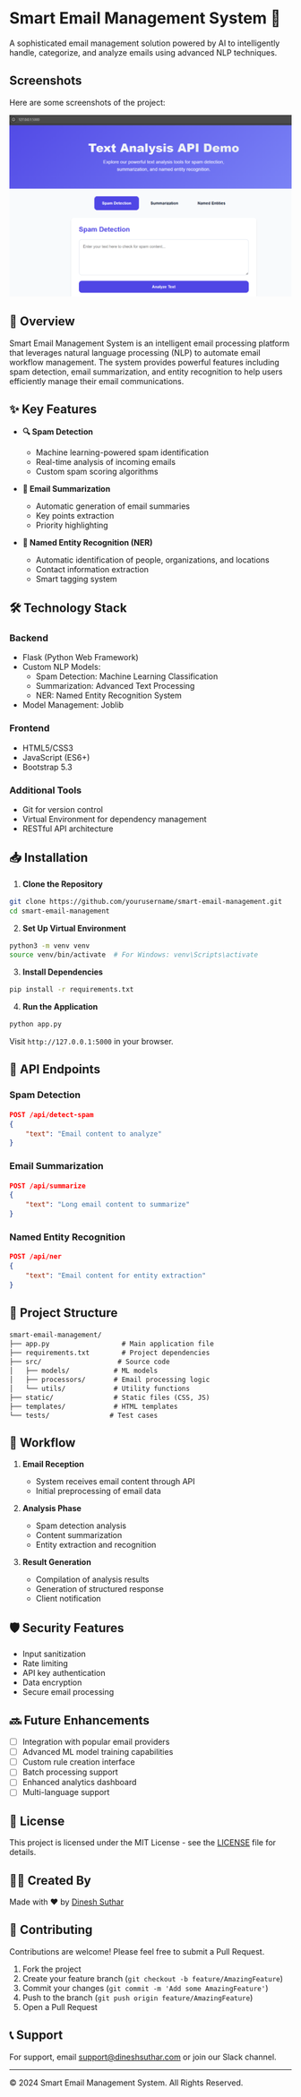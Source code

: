 # Smart Email Management System 📧

A sophisticated email management solution powered by AI to intelligently handle, categorize, and analyze emails using advanced NLP techniques.

## Screenshots

Here are some screenshots of the project:

![Screenshot of the app](./screenshot/smart-email-mgmt-system.png)


## 🌟 Overview

Smart Email Management System is an intelligent email processing platform that leverages natural language processing (NLP) to automate email workflow management. The system provides powerful features including spam detection, email summarization, and entity recognition to help users efficiently manage their email communications.

## ✨ Key Features

- **🔍 Spam Detection**
  - Machine learning-powered spam identification
  - Real-time analysis of incoming emails
  - Custom spam scoring algorithms
  
- **📝 Email Summarization**
  - Automatic generation of email summaries
  - Key points extraction
  - Priority highlighting
  
- **🎯 Named Entity Recognition (NER)**
  - Automatic identification of people, organizations, and locations
  - Contact information extraction
  - Smart tagging system

## 🛠️ Technology Stack

### Backend
- Flask (Python Web Framework)
- Custom NLP Models:
  - Spam Detection: Machine Learning Classification
  - Summarization: Advanced Text Processing
  - NER: Named Entity Recognition System
- Model Management: Joblib

### Frontend
- HTML5/CSS3
- JavaScript (ES6+)
- Bootstrap 5.3

### Additional Tools
- Git for version control
- Virtual Environment for dependency management
- RESTful API architecture

## 📥 Installation

1. **Clone the Repository**
```bash
git clone https://github.com/yourusername/smart-email-management.git
cd smart-email-management
```

2. **Set Up Virtual Environment**
```bash
python3 -m venv venv
source venv/bin/activate  # For Windows: venv\Scripts\activate
```

3. **Install Dependencies**
```bash
pip install -r requirements.txt
```

4. **Run the Application**
```bash
python app.py
```
Visit `http://127.0.0.1:5000` in your browser.

## 🚀 API Endpoints

### Spam Detection
```json
POST /api/detect-spam
{
    "text": "Email content to analyze"
}
```

### Email Summarization
```json
POST /api/summarize
{
    "text": "Long email content to summarize"
}
```

### Named Entity Recognition
```json
POST /api/ner
{
    "text": "Email content for entity extraction"
}
```

## 📁 Project Structure
```
smart-email-management/
├── app.py                  # Main application file
├── requirements.txt        # Project dependencies
├── src/                   # Source code
│   ├── models/           # ML models
│   ├── processors/       # Email processing logic
│   └── utils/            # Utility functions
├── static/               # Static files (CSS, JS)
├── templates/            # HTML templates
└── tests/               # Test cases
```

## 🔄 Workflow

1. **Email Reception**
   - System receives email content through API
   - Initial preprocessing of email data

2. **Analysis Phase**
   - Spam detection analysis
   - Content summarization
   - Entity extraction and recognition

3. **Result Generation**
   - Compilation of analysis results
   - Generation of structured response
   - Client notification

## 🛡️ Security Features

- Input sanitization
- Rate limiting
- API key authentication
- Data encryption
- Secure email processing

## 🔜 Future Enhancements

- [ ] Integration with popular email providers
- [ ] Advanced ML model training capabilities
- [ ] Custom rule creation interface
- [ ] Batch processing support
- [ ] Enhanced analytics dashboard
- [ ] Multi-language support

## 📝 License

This project is licensed under the MIT License - see the [LICENSE](LICENSE) file for details.

## 👨‍💻 Created By

Made with ❤️ by [Dinesh Suthar](https://dineshsuthar.com)

## 🤝 Contributing

Contributions are welcome! Please feel free to submit a Pull Request.

1. Fork the project
2. Create your feature branch (`git checkout -b feature/AmazingFeature`)
3. Commit your changes (`git commit -m 'Add some AmazingFeature'`)
4. Push to the branch (`git push origin feature/AmazingFeature`)
5. Open a Pull Request

## 📞 Support

For support, email support@dineshsuthar.com or join our Slack channel.

---
© 2024 Smart Email Management System. All Rights Reserved.
